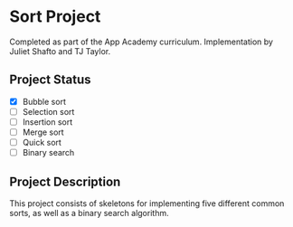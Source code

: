 # Sort Project
Completed as part of the App Academy curriculum. Implementation by Juliet Shafto and TJ Taylor.

## Project Status
- [x] Bubble sort
- [ ] Selection sort
- [ ] Insertion sort
- [ ] Merge sort
- [ ] Quick sort
- [ ] Binary search

## Project Description
This project consists of skeletons for implementing five different common sorts, as well as a binary search algorithm.
